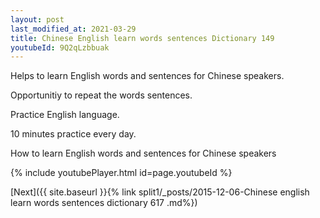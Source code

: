 ```yaml
---
layout: post
last_modified_at: 2021-03-29
title: Chinese English learn words sentences Dictionary 149 
youtubeId: 9Q2qLzbbuak
---
```

 
 
Helps to learn English words and sentences for Chinese speakers.

Opportunitiy to repeat the words sentences. 

Practice English language. 
 
10 minutes practice every day. 
 
How to learn English words and sentences for Chinese speakers 
 
{% include youtubePlayer.html id=page.youtubeId %}
 
 
[Next]({{ site.baseurl }}{% link  split1/_posts/2015-12-06-Chinese english learn words sentences dictionary 617 .md%})
 
